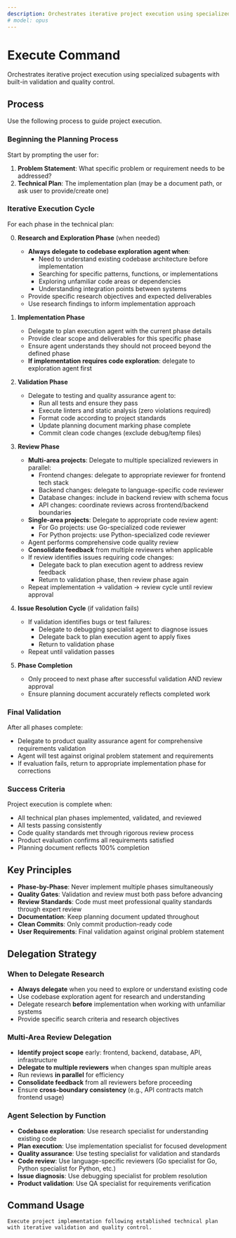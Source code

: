 ```yaml
---
description: Orchestrates iterative project execution using specialized subagents with built-in validation and quality control.
# model: opus
---
```


# Execute Command

Orchestrates iterative project execution using specialized subagents with built-in validation and quality control.

## Process

Use the following process to guide project execution.

### Beginning the Planning Process

Start by prompting the user for:

1. **Problem Statement**: What specific problem or requirement needs to be addressed?
2. **Technical Plan**: The implementation plan (may be a document path, or ask user to provide/create one)

### Iterative Execution Cycle

For each phase in the technical plan:

0. **Research and Exploration Phase** (when needed)

   - **Always delegate to codebase exploration agent when**:
     - Need to understand existing codebase architecture before implementation
     - Searching for specific patterns, functions, or implementations
     - Exploring unfamiliar code areas or dependencies
     - Understanding integration points between systems
   - Provide specific research objectives and expected deliverables
   - Use research findings to inform implementation approach

1. **Implementation Phase**

   - Delegate to plan execution agent with the current phase details
   - Provide clear scope and deliverables for this specific phase
   - Ensure agent understands they should not proceed beyond the defined phase
   - **If implementation requires code exploration**: delegate to exploration agent first

2. **Validation Phase**

   - Delegate to testing and quality assurance agent to:
     - Run all tests and ensure they pass
     - Execute linters and static analysis (zero violations required)
     - Format code according to project standards
     - Update planning document marking phase complete
     - Commit clean code changes (exclude debug/temp files)

3. **Review Phase**

   - **Multi-area projects**: Delegate to multiple specialized reviewers in parallel:
     - Frontend changes: delegate to appropriate reviewer for frontend tech stack
     - Backend changes: delegate to language-specific code reviewer
     - Database changes: include in backend review with schema focus
     - API changes: coordinate reviews across frontend/backend boundaries
   - **Single-area projects**: Delegate to appropriate code review agent:
     - For Go projects: use Go-specialized code reviewer
     - For Python projects: use Python-specialized code reviewer
   - Agent performs comprehensive code quality review
   - **Consolidate feedback** from multiple reviewers when applicable
   - If review identifies issues requiring code changes:
     - Delegate back to plan execution agent to address review feedback
     - Return to validation phase, then review phase again
   - Repeat implementation → validation → review cycle until review approval

4. **Issue Resolution Cycle** (if validation fails)

   - If validation identifies bugs or test failures:
     - Delegate to debugging specialist agent to diagnose issues
     - Delegate back to plan execution agent to apply fixes
     - Return to validation phase
   - Repeat until validation passes

5. **Phase Completion**
   - Only proceed to next phase after successful validation AND review approval
   - Ensure planning document accurately reflects completed work

### Final Validation

After all phases complete:

- Delegate to product quality assurance agent for comprehensive requirements validation
- Agent will test against original problem statement and requirements
- If evaluation fails, return to appropriate implementation phase for corrections

### Success Criteria

Project execution is complete when:

- All technical plan phases implemented, validated, and reviewed
- All tests passing consistently
- Code quality standards met through rigorous review process
- Product evaluation confirms all requirements satisfied
- Planning document reflects 100% completion

## Key Principles

- **Phase-by-Phase**: Never implement multiple phases simultaneously
- **Quality Gates**: Validation and review must both pass before advancing
- **Review Standards**: Code must meet professional quality standards through expert review
- **Documentation**: Keep planning document updated throughout
- **Clean Commits**: Only commit production-ready code
- **User Requirements**: Final validation against original problem statement

## Delegation Strategy

### When to Delegate Research

- **Always delegate** when you need to explore or understand existing code
- Use codebase exploration agent for research and understanding
- Delegate research **before** implementation when working with unfamiliar systems
- Provide specific search criteria and research objectives

### Multi-Area Review Delegation

- **Identify project scope** early: frontend, backend, database, API, infrastructure
- **Delegate to multiple reviewers** when changes span multiple areas
- Run reviews **in parallel** for efficiency
- **Consolidate feedback** from all reviewers before proceeding
- Ensure **cross-boundary consistency** (e.g., API contracts match frontend usage)

### Agent Selection by Function

- **Codebase exploration**: Use research specialist for understanding existing code
- **Plan execution**: Use implementation specialist for focused development
- **Quality assurance**: Use testing specialist for validation and standards
- **Code review**: Use language-specific reviewers (Go specialist for Go, Python specialist for Python, etc.)
- **Issue diagnosis**: Use debugging specialist for problem resolution
- **Product validation**: Use QA specialist for requirements verification

## Command Usage

```
Execute project implementation following established technical plan with iterative validation and quality control.
```
